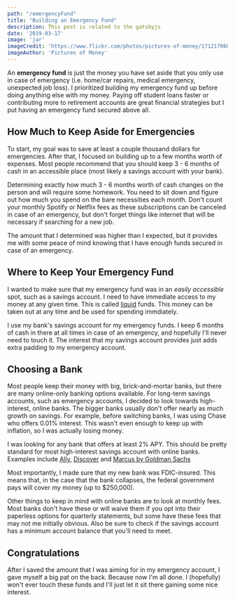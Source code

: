 ```yaml
---
path: "/emergencyFund"
title: "Building an Emergency Fund"
description: This post is related to the gatsbyjs
date: '2019-03-17'
image: 'jar'
imageCredit: 'https://www.flickr.com/photos/pictures-of-money/17121706878/'
imageAuthor: 'Pictures of Money'
---
```

An **emergency fund** is just the money you have set aside that you only use in case of emergency (i.e. home/car repairs, medical emergency, unexpected job loss). I prioritized building my emergency fund up before doing anything else with my money. Paying off student loans faster or contributing more to retirement accounts are great financial strategies but I put having an emergency fund secured above all.

## How Much to Keep Aside for Emergencies

To start, my goal was to save at least a couple thousand dollars for emergencies. After that, I focused on building up to a few months worth of expenses. Most people recommend that you should keep 3 - 6 months of cash in an accessible place (most likely a savings account with your bank).

Determining exactly how much 3 - 6 months worth of cash changes on the person and will require some homework. You need to sit down and figure out how much you spend on the bare necessities each month. Don't count your monthly Spotify or Netflix fees as these subscriptions can be canceled in case of an emergency, but don't forget things like internet that will be necessary if searching for a new job.

The amount that I determined was higher than I expected, but it provides me with some peace of mind knowing that I have enough funds secured in case of an emergency.

## Where to Keep Your Emergency Fund

I wanted to make sure that my emergency fund was in an *easily accessible* spot, such as a savings account. I need to have immediate access to my money at any given time. This is called [liquid](https://www.investopedia.com/terms/l/liquidity.asp) funds. This money can be taken out at any time and be used for spending immdiately.

I use my bank's savings account for my emergency funds. I keep 6 months of cash in there at all times in case of an emergency, and hopefully I'll never need to touch it. The interest that my savings account provides just adds extra padding to my emergency account.

## Choosing a Bank

Most people keep their money with big, brick-and-mortar banks, but there are many online-only banking options available. For long-term savings accounts, such as emergency accounts, I decided to look towards high-interest, online banks. The bigger banks usually don't offer nearly as much growth on savings. For example, before switching banks, I was using Chase who offers 0.01% interest. This wasn't even enough to keep up with inflation, so I was actually losing money.

I was looking for any bank that offers at least 2% APY. This should be pretty standard for most high-interest savings account with online banks. Examples include [Ally](https://www.ally.com/), [Discover](https://www.discover.com/online-banking/savings-account/) and [Marcus by Goldman Sachs](https://www.marcus.com/us/en)

Most importantly, I made sure that my new bank was FDIC-insured. This means that, in the case that the bank collapses, the federal government pays will cover my money (up to $250,000).

Other things to keep in mind with online banks are to look at monthly fees. Most banks don't have these or will waive them if you opt into their paperless options for quarterly statements, but some have these fees that may not me initially obvious. Also be sure to check if the savings account has a minimum account balance that you'll need to meet.

## Congratulations

After I saved the amount that I was aiming for in my emergency account, I gave myself a big pat on the back. Because now I'm all done. I (hopefully) won't ever touch these funds and I'll just let it sit there gaining some nice interest.
